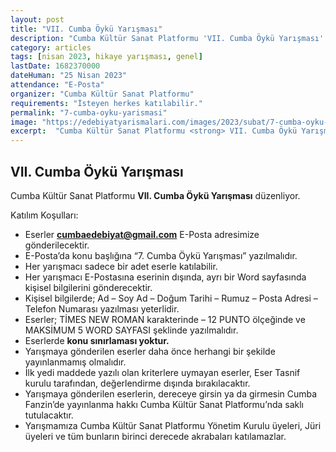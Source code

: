```yaml
---
layout: post
title: "VII. Cumba Öykü Yarışması"
description: "Cumba Kültür Sanat Platformu 'VII. Cumba Öykü Yarışması' düzenliyor."
category: articles
tags: [nisan 2023, hikaye yarışması, genel]
lastDate: 1682370000
dateHuman: "25 Nisan 2023"
attendance: "E-Posta"
organizer: "Cumba Kültür Sanat Platformu"
requirements: "İsteyen herkes katılabilir."
permalink: "7-cumba-oyku-yarismasi"
image: "https://edebiyatyarismalari.com/images/2023/subat/7-cumba-oyku-yarismasi.jpg"
excerpt:  "Cumba Kültür Sanat Platformu <strong> VII. Cumba Öykü Yarışması </strong> düzenliyor."
---
```


## VII. Cumba Öykü Yarışması
Cumba Kültür Sanat Platformu **VII. Cumba Öykü Yarışması** düzenliyor.  

Katılım Koşulları:
- Eserler **cumbaedebiyat@gmail.com** E-Posta adresimize gönderilecektir.
- E-Posta’da konu başlığına “7. Cumba Öykü Yarışması” yazılmalıdır.
- Her yarışmacı sadece bir adet eserle katılabilir.
- Her yarışmacı E-Postasına eserinin dışında, ayrı bir Word sayfasında kişisel bilgilerini gönderecektir.
- Kişisel bilgilerde; Ad – Soy Ad – Doğum Tarihi – Rumuz – Posta Adresi – Telefon Numarası yazılması yeterlidir.
- Eserler; TİMES NEW ROMAN karakterinde – 12 PUNTO ölçeğinde ve MAKSİMUM 5 WORD SAYFASI şeklinde yazılmalıdır.
- Eserlerde **konu sınırlaması yoktur.**
- Yarışmaya gönderilen eserler daha önce herhangi bir şekilde yayınlanmamış olmalıdır.
- İlk yedi maddede yazılı olan kriterlere uymayan eserler, Eser Tasnif kurulu tarafından, değerlendirme dışında bırakılacaktır.
- Yarışmaya gönderilen eserlerin, dereceye girsin ya da girmesin Cumba Fanzin’de yayınlanma hakkı Cumba Kültür Sanat Platformu’nda saklı tutulacaktır.
- Yarışmamıza Cumba Kültür Sanat Platformu Yönetim Kurulu üyeleri, Jüri üyeleri ve tüm bunların birinci derecede akrabaları katılamazlar.